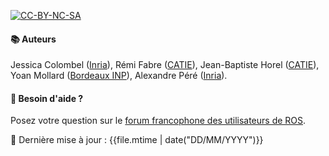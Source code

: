[![CC-BY-NC-SA](https://upload.wikimedia.org/wikipedia/commons/thumb/c/ce/Cc-by-nc-sa_euro_icon.svg/120px-Cc-by-nc-sa_euro_icon.svg.png)](https://creativecommons.org/licenses/by-nc-sa/3.0/fr/)

#### 📚 Auteurs
Jessica Colombel ([Inria](inria.fr/)), Rémi Fabre ([CATIE](https://robotics.catie.fr/)), Jean-Baptiste Horel ([CATIE](https://robotics.catie.fr/)), Yoan Mollard ([Bordeaux INP](https://robot-enseirb-matmeca.fr/)), Alexandre Péré ([Inria](https://flowers.inria.fr)). 

#### 💬 Besoin d'aide ?
Posez votre question sur le [forum francophone des utilisateurs de ROS](https://discourse.ros.org/c/local/france/48).

📅  Dernière mise à jour : {{file.mtime | date("DD/MM/YYYY")}}

<!-- Default to night theme -->
<script src="https://ajax.googleapis.com/ajax/libs/jquery/3.5.1/jquery.min.js"></script>
<script type="text/javascript" defer>
$("div").first().addClass("color-theme-2");
</script>